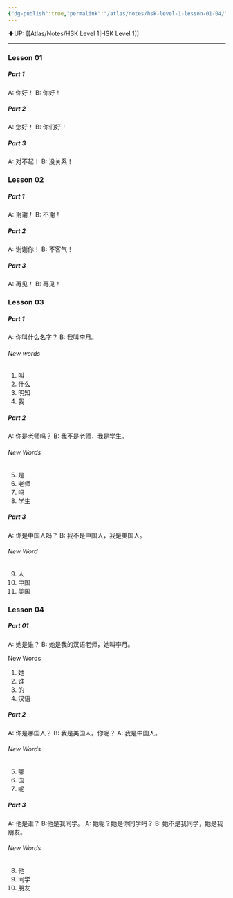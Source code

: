 ```yaml
---
{"dg-publish":true,"permalink":"/atlas/notes/hsk-level-1-lesson-01-04/"}
---
```


⬆️UP: [[Atlas/Notes/HSK Level 1\|HSK Level 1]]

---

### Lesson 01

##### Part 1
A: 你好！
B: 你好！


##### Part 2
A: 您好！
B: 你们好！

##### Part 3
A: 对不起！
B: 没关系！

### Lesson 02
##### Part 1
A: 谢谢！
B: 不谢！

##### Part 2
A: 谢谢你！
B: 不客气！

##### Part 3
A: 再见！
B: 再见！

### Lesson 03
##### Part 1
A: 你叫什么名字？
B: 我叫李月。

###### New words
1. 叫
2. 什么
3. 明知
4. 我

##### Part 2
A: 你是老师吗？
B: 我不是老师，我是学生。

###### New Words
5. 是
6. 老师
7. 吗
8. 学生
##### Part 3

A: 你是中国人吗？
B: 我不是中国人，我是美国人。

###### New Word
9. 人
10. 中国
11. 美国

### Lesson 04
##### Part 01
A: 她是谁？
B: 她是我的汉语老师，她叫李月。

New Words
1. 她
2. 谁
3. 的
4. 汉语

##### Part 2
A: 你是哪国人？ 
B: 我是美国人。你呢？
A: 我是中国人。

###### New Words
5. 哪
6. 国
7. 呢

##### Part 3
A: 他是谁？
B:他是我同学。
A: 她呢？她是你同学吗？
B: 她不是我同学，她是我朋友。

###### New Words
8. 他
9. 同学
10. 朋友






